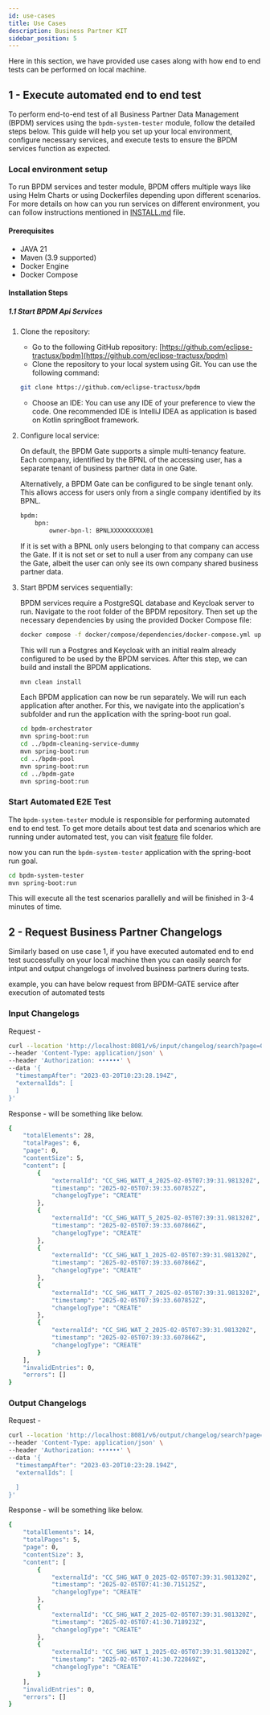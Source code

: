 ```yaml
---
id: use-cases
title: Use Cases
description: Business Partner KIT
sidebar_position: 5
---
```


Here in this section, we have provided use cases along with how end to end tests can be performed on local machine.

## 1 - Execute automated end to end test

To perform end-to-end test of all Business Partner Data Management (BPDM) services using the `bpdm-system-tester` module, follow the detailed steps below.
This guide will help you set up your local environment, configure necessary services, and execute tests to ensure the BPDM services function as expected.

### Local environment setup

To run BPDM services and tester module, BPDM offers multiple ways like using Helm Charts or using Dockerfiles depending upon different scenarios.
For more details on how can you run services on different environment, you can follow instructions mentioned in [INSTALL.md](https://github.com/eclipse-tractusx/bpdm/blob/main/INSTALL.md) file.

#### Prerequisites

- JAVA 21
- Maven (3.9 supported)
- Docker Engine
- Docker Compose

#### Installation Steps

##### 1.1 Start BPDM Api Services

1. Clone the repository:
    - Go to the following GitHub repository: [https://github.com/eclipse-tractusx/bpdm](https://github.com/eclipse-tractusx/bpdm)
    - Clone the repository to your local system using Git. You can use the following command:

    ```bash
    git clone https://github.com/eclipse-tractusx/bpdm
    ```

    - Choose an IDE: You can use any IDE of your preference to view the code. One recommended IDE is IntelliJ IDEA as application is based on Kotlin springBoot framework.

2. Configure local service:

    On default, the BPDM Gate supports a simple multi-tenancy feature. Each company, identified by the BPNL of the accessing user, has a separate tenant of business partner data in one Gate.

    Alternatively, a BPDM Gate can be configured to be single tenant only. This allows access for users only from a single company identified by its BPNL.

    ```bash
    bpdm:
        bpn:
            owner-bpn-l: BPNLXXXXXXXXXX01
    ```

    If it is set with a BPNL only users belonging to that company can access the Gate. If it is not set or set to null a user from any company can use the Gate, albeit the user can only see its own company shared business partner data.

3. Start BPDM services sequentially:

    BPDM services require a PostgreSQL database and Keycloak server to run. Navigate to the root folder of the BPDM repository. Then set up the necessary dependencies by using the provided Docker Compose file:

    ```bash
    docker compose -f docker/compose/dependencies/docker-compose.yml up -d
    ```

    This will run a Postgres and Keycloak with an initial realm already configured to be used by the BPDM services. After this step, we can build and install the BPDM applications.

    ```bash
    mvn clean install
    ```

    Each BPDM application can now be run separately. We will run each application after another. For this, we navigate into the application's subfolder and run the application with the spring-boot run goal.

    ```bash
    cd bpdm-orchestrator
    mvn spring-boot:run
    cd ../bpdm-cleaning-service-dummy
    mvn spring-boot:run
    cd ../bpdm-pool
    mvn spring-boot:run
    cd ../bpdm-gate
    mvn spring-boot:run
    ```

### Start Automated E2E Test

The `bpdm-system-tester` module is responsible for performing automated end to end test. To get more details about test data and scenarios which are running under automated test,
you can visit [feature](https://github.com/eclipse-tractusx/bpdm/tree/main/bpdm-system-tester/src/main/resources/cucumber) file folder.

now you can run the `bpdm-system-tester` application with the spring-boot run goal.

```bash
cd bpdm-system-tester
mvn spring-boot:run
```

This will execute all the test scenarios parallelly and will be finished in 3-4 minutes of time.

## 2 - Request Business Partner Changelogs

Similarly based on use case 1, if you have executed automated end to end test successfully on your local machine then you can easily search for intput and output changelogs of involved business partners during tests.

example, you can have below request from BPDM-GATE service after execution of automated tests

### Input Changelogs

Request -

```bash
curl --location 'http://localhost:8081/v6/input/changelog/search?page=0&size=5' \
--header 'Content-Type: application/json' \
--header 'Authorization: ••••••' \
--data '{
  "timestampAfter": "2023-03-20T10:23:28.194Z",
  "externalIds": [
  ]
}'
```

Response - will be something like below.

```bash
{
    "totalElements": 28,
    "totalPages": 6,
    "page": 0,
    "contentSize": 5,
    "content": [
        {
            "externalId": "CC_SHG_WATT_4_2025-02-05T07:39:31.981320Z",
            "timestamp": "2025-02-05T07:39:33.607852Z",
            "changelogType": "CREATE"
        },
        {
            "externalId": "CC_SHG_WATT_5_2025-02-05T07:39:31.981320Z",
            "timestamp": "2025-02-05T07:39:33.607866Z",
            "changelogType": "CREATE"
        },
        {
            "externalId": "CC_SHG_WAT_1_2025-02-05T07:39:31.981320Z",
            "timestamp": "2025-02-05T07:39:33.607866Z",
            "changelogType": "CREATE"
        },
        {
            "externalId": "CC_SHG_WATT_7_2025-02-05T07:39:31.981320Z",
            "timestamp": "2025-02-05T07:39:33.607852Z",
            "changelogType": "CREATE"
        },
        {
            "externalId": "CC_SHG_WAT_2_2025-02-05T07:39:31.981320Z",
            "timestamp": "2025-02-05T07:39:33.607866Z",
            "changelogType": "CREATE"
        }
    ],
    "invalidEntries": 0,
    "errors": []
}
```

### Output Changelogs

Request -

```bash
curl --location 'http://localhost:8081/v6/output/changelog/search?page=0&size=3' \
--header 'Content-Type: application/json' \
--header 'Authorization: ••••••' \
--data '{
  "timestampAfter": "2023-03-20T10:23:28.194Z",
  "externalIds": [

  ]
}'
```

Response - will be something like below.

```bash
{
    "totalElements": 14,
    "totalPages": 5,
    "page": 0,
    "contentSize": 3,
    "content": [
        {
            "externalId": "CC_SHG_WAT_0_2025-02-05T07:39:31.981320Z",
            "timestamp": "2025-02-05T07:41:30.715125Z",
            "changelogType": "CREATE"
        },
        {
            "externalId": "CC_SHG_WAT_2_2025-02-05T07:39:31.981320Z",
            "timestamp": "2025-02-05T07:41:30.718923Z",
            "changelogType": "CREATE"
        },
        {
            "externalId": "CC_SHG_WAT_1_2025-02-05T07:39:31.981320Z",
            "timestamp": "2025-02-05T07:41:30.722869Z",
            "changelogType": "CREATE"
        }
    ],
    "invalidEntries": 0,
    "errors": []
}
```
